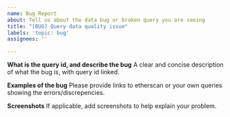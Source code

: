 ```yaml
---
name: Bug Report
about: Tell us about the data bug or broken query you are seeing
title: "[BUG] Query data quality issue"
labels: 'topic: bug'
assignees: ''

---
```


**What is the query id, and describe the bug**
A clear and concise description of what the bug is, with query id linked.

**Examples of the bug**
Please provide links to etherscan or your own queries showing the errors/discrepencies.

**Screenshots**
If applicable, add screenshots to help explain your problem.
